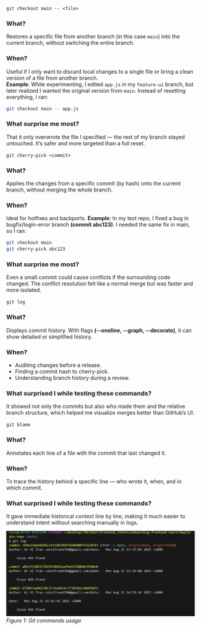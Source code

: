`git checkout main -- <file>`

### What?

Restores a specific file from another branch (in this case `main`) into the current branch, without switching the entire branch.

### When?

Useful if I only want to discard local changes to a single file or bring a clean version of a file from another branch.  
**Example**: While experimenting, I edited `app.js` in my `feature-ui` branch, but later realized I wanted the original version from `main`. Instead of resetting everything, I ran:
```bash
git checkout main -- app.js
```
### What surprise me most?

That it only overwrote the file I specified — the rest of my branch stayed untouched. It’s safer and more targeted than a full reset.

`git cherry-pick <commit>`

### What?
Applies the changes from a specific commit (by hash) onto the current branch, without merging the whole branch.
### When?
Ideal for hotfixes and backports.
**Example**: In my test repo, I fixed a bug in bugfix/login-error branch **(commit abc123)**. I needed the same fix in main, so I ran:
```bash
git checkout main
git cherry-pick abc123
```
### What surprise me most?

Even a small commit could cause conflicts if the surrounding code changed. The conflict resolution felt like a normal merge but was faster and more isolated.

`git log`

### What?
Displays commit history. With flags **(--oneline, --graph, --decorate)**, it can show detailed or simplified history.

### When?
- Auditing changes before a release.
- Finding a commit hash to cherry-pick.
- Understanding branch history during a review.

### What surprised I while testing these commands?
It showed not only the commits but also who made them and the relative branch structure, which helped me visualize merges better than GitHub’s UI.

`git blame`
### What?
Annotates each line of a file with the commit that last changed it.
### When?
To trace the history behind a specific line — who wrote it, when, and in which commit.
### What surprised I while testing these commands?
It gave immediate historical context line by line, making it much easier to understand intent without searching manually in logs.

![Git log usage](../img/issue50.png)
*Figure 1: Git commands usage*